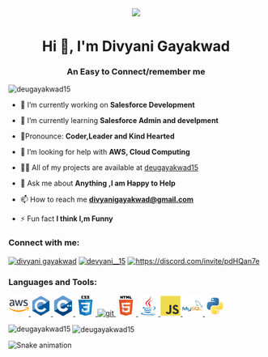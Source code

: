 <div align="center">
  <img height="200" src="https://i.imgflip.com/65efzo.gif"  />
</div>

###
<h1 align="center">Hi 👋, I'm Divyani Gayakwad</h1>
<h3 align="center">An Easy to Connect/remember me</h3>

<p align="left"> <img src="https://komarev.com/ghpvc/?username=deugayakwad15&label=Profile%20views&color=0e75b6&style=flat" alt="deugayakwad15" /> </p>

- 🔭 I’m currently working on **Salesforce Development**

- 🌱 I’m currently learning **Salesforce Admin and develpment**

- 👯Pronounce: **Coder,Leader and Kind Hearted**

- 🤝 I’m looking for help with **AWS, Cloud Computing**

- 👨‍💻 All of my projects are available at [deugayakwad15](deugayakwad15)

- 💬 Ask me about **Anything ,I am Happy to Help**

- 📫 How to reach me **divyanigayakwad@gmail.com**

- ⚡ Fun fact **I think I,m Funny**

<h3 align="left">Connect with me:</h3>
<p align="left">
<a href="https://linkedin.com/in/divyani gayakwad" target="blank"><img align="center" src="https://raw.githubusercontent.com/rahuldkjain/github-profile-readme-generator/master/src/images/icons/Social/linked-in-alt.svg" alt="divyani gayakwad" height="30" width="40" /></a>
<a href="https://instagram.com/devyani__15" target="blank"><img align="center" src="https://raw.githubusercontent.com/rahuldkjain/github-profile-readme-generator/master/src/images/icons/Social/instagram.svg" alt="devyani__15" height="30" width="40" /></a>
<a href="https://discord.gg/https://discord.com/invite/pdHQan7e" target="blank"><img align="center" src="https://raw.githubusercontent.com/rahuldkjain/github-profile-readme-generator/master/src/images/icons/Social/discord.svg" alt="https://discord.com/invite/pdHQan7e" height="30" width="40" /></a>
</p>

<h3 align="left">Languages and Tools:</h3>
<p align="left"> <a href="https://aws.amazon.com" target="_blank" rel="noreferrer"> <img src="https://raw.githubusercontent.com/devicons/devicon/master/icons/amazonwebservices/amazonwebservices-original-wordmark.svg" alt="aws" width="40" height="40"/> </a> <a href="https://www.cprogramming.com/" target="_blank" rel="noreferrer"> <img src="https://raw.githubusercontent.com/devicons/devicon/master/icons/c/c-original.svg" alt="c" width="40" height="40"/> </a> <a href="https://www.w3schools.com/cpp/" target="_blank" rel="noreferrer"> <img src="https://raw.githubusercontent.com/devicons/devicon/master/icons/cplusplus/cplusplus-original.svg" alt="cplusplus" width="40" height="40"/> </a> <a href="https://www.w3schools.com/css/" target="_blank" rel="noreferrer"> <img src="https://raw.githubusercontent.com/devicons/devicon/master/icons/css3/css3-original-wordmark.svg" alt="css3" width="40" height="40"/> </a> <a href="https://git-scm.com/" target="_blank" rel="noreferrer"> <img src="https://www.vectorlogo.zone/logos/git-scm/git-scm-icon.svg" alt="git" width="40" height="40"/> </a> <a href="https://www.w3.org/html/" target="_blank" rel="noreferrer"> <img src="https://raw.githubusercontent.com/devicons/devicon/master/icons/html5/html5-original-wordmark.svg" alt="html5" width="40" height="40"/> </a> <a href="https://www.java.com" target="_blank" rel="noreferrer"> <img src="https://raw.githubusercontent.com/devicons/devicon/master/icons/java/java-original.svg" alt="java" width="40" height="40"/> </a> <a href="https://developer.mozilla.org/en-US/docs/Web/JavaScript" target="_blank" rel="noreferrer"> <img src="https://raw.githubusercontent.com/devicons/devicon/master/icons/javascript/javascript-original.svg" alt="javascript" width="40" height="40"/> </a> <a href="https://www.mysql.com/" target="_blank" rel="noreferrer"> <img src="https://raw.githubusercontent.com/devicons/devicon/master/icons/mysql/mysql-original-wordmark.svg" alt="mysql" width="40" height="40"/> </a> <a href="https://www.python.org" target="_blank" rel="noreferrer"> <img src="https://raw.githubusercontent.com/devicons/devicon/master/icons/python/python-original.svg" alt="python" width="40" height="40"/> </a> </p>

<p><img align="left" src="https://github-readme-stats.vercel.app/api/top-langs?username=deugayakwad15&show_icons=true&locale=en&layout=compact" alt="deugayakwad15" /></p>

<p>&nbsp;<img align="center" src="https://github-readme-stats.vercel.app/api?username=deugayakwad15&show_icons=true&locale=en" alt="deugayakwad15" /></p>
<img src="https://raw.githubusercontent.com/deugayakwad15/deugayakwad15/output/snake.svg" alt="Snake animation" />

###
